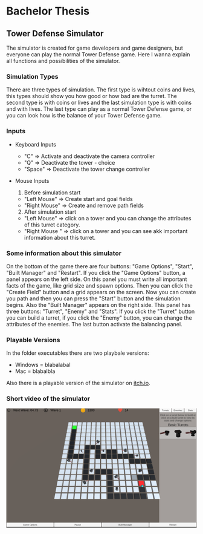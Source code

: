 # Bachelor Thesis

## Tower Defense Simulator

The simulator is created for game developers and game designers, but everyone can play the normal Tower Defense game. Here I wanna explain all functions and possibilities of the simulator.

### Simulation Types
There are three types of simulation. The first type is wihtout coins and lives, this types should show you how good or how bad are the turret. The second type is with coins or lives and the last simulation type is with coins and with lives. The last type can play as a normal Tower Defense game, or you can look how is the balance of your Tower Defense game.


### Inputs

* Keyboard Inputs
  * "C" => Activate and deactivate the camera controller
  * "Q" => Deactivate the tower - choice
  * "Space" => Deactivate the tower change controller
  
* Mouse Inputs

  1. Before simulation start
    * "Left Mouse" => Create start and goal fields
    * "Right Mouse" => Create and remove path fields
    
  2. After simulation start
    * "Left Mouse" => click on a tower and you can change the attributes of this turret category.
    * "Right Mouse " => click on a tower and you can see akk important information about this turret.
    

### Some information about this simulator

On the bottom of the game there are four buttons: "Game Options", "Start", "Built Manager" and "Restart". If you click the "Game Options" button, a panel appears on the left side. On this panel you must write all important facts of the game, like grid size and spawn options. Then you can click the "Create Field" button and a grid appears on the screen. Now you can create you path and then you can press the "Start" button and the simulation begins. Also the "Built Manager" appears on the right side. This panel has three buttons: "Turret", "Enemy" and "Stats". If you click the "Turret" button you can build a turret, if you click the "Enemy" button, you can change the attributes of the enemies. The last button activate the balancing panel. 

### Playable Versions
In the folder executables there are two playbale versions:
 
 * Windows = blabalabal
 * Mac = blabalbla

Also there is a playable version of the simulator on [itch.io](https://heinzi.itch.io/tower-defense-simulator).

### Short video of the simulator

[![Tower Defense Simulator Video](https://github.com/heinzi1991/Bachelor-Thesis/blob/master/Images/Screenshot%20(5).png)](https://www.youtube.com/watch?v=j5QoQ0onQCU "Tower Defense Simulator")


